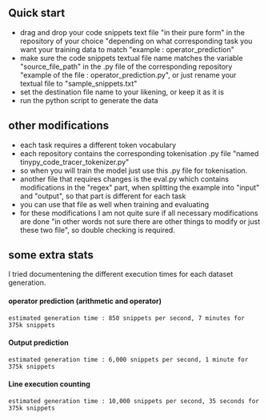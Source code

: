 ## Quick start

- drag and drop your code snippets text file "in their pure form" in the repository of your choice "depending on what corresponding task you want your training data to match "example : operator_prediction"
- make sure the code snippets textual file name matches the variable "source_file_path" in the .py file of the corresponding repository "example of the file : operator_prediction.py", or just rename your textual file to "sample_snippets.txt"
- set the destination file name to your likening, or keep it as it is
- run the python script to generate the data

## other modifications

- each task requires a different token vocabulary
- each repository contains the corresponding tokenisation .py file "named tinypy_code_tracer_tokenizer.py"
- so when you will train the model just use this .py file for tokenisation.
- another file that requires changes is the eval.py which contains modifications in the "regex" part, when splitting the example into "input" and "output", so that part is different for each task
- you can use that file as well when training and evaluating
- for these modifications I am not quite sure if all necessary modifications are done "in other words not sure there are other things to modify or just these two file", so double checking is required.

## some extra stats

I tried documentening the different execution times for each dataset generation.

#### operator prediction (arithmetic and operator)

```
estimated generation time : 850 snippets per second, 7 minutes for 375k snippets
```

#### Output prediction

```
estimated generation time : 6,000 snippets per second, 1 minute for 375k snippets
```

#### Line execution counting

```
estimated generation time : 10,000 snippets per second, 35 seconds for 375k snippets
```
